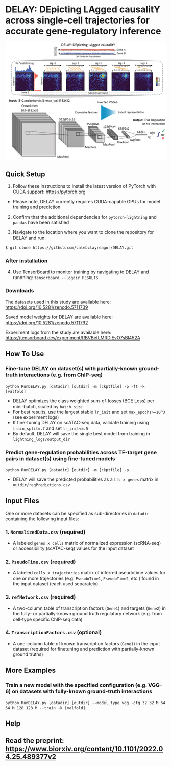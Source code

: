 # DELAY: DEpicting LAgged causalitY across single-cell trajectories for accurate gene-regulatory inference

![DELAY](DELAY.png)

## Quick Setup

1. Follow these instructions to install the latest version of PyTorch with CUDA support: https://pytorch.org

  - Please note, DELAY currently requires CUDA-capable GPUs for model training and prediction

2. Confirm that the additional dependencies for ``pytorch-lightning`` and ``pandas`` have been satisfied

3. Navigate to the location where you want to clone the repository for DELAY and run:

```
$ git clone https://github.com/calebclayreagor/DELAY.git
```

### After installation

4. Use TensorBoard to monitor training by navigating to DELAY and runnning: ``tensorboard --logdir RESULTS``

### Downloads

The datasets used in this study are available here: https://doi.org/10.5281/zenodo.5711739

Saved model weights for DELAY are available here: https://doi.org/10.5281/zenodo.5711792

Experiment logs from the study are available here: https://tensorboard.dev/experiment/RBVBetLMRDiEvO7sBl452A

## How To Use

### Fine-tune DELAY on dataset(s) with partially-known ground-truth interactions (e.g. from ChIP-seq)

```
python RunDELAY.py [datadir] [outdir] -m [ckptfile] -p -ft -k [valfold]
```

- DELAY optimizes the class weighted sum-of-losses (BCE Loss) per mini-batch, scaled by ``batch_size``
- For best results, use the largest stable ``lr_init`` and set ``max_epochs>=10^3`` (see experiment logs)
- If fine-tuning DELAY on scATAC-seq data, validate training using ``train_split=.7`` and set ``lr_init<=.5``
- By default, DELAY will save the single best model from training in ``lightning_logs/output_dir``

### Predict gene-regulation probabilities across TF-target gene pairs in dataset(s) using fine-tuned models

```
python RunDELAY.py [datadir] [outdir] -m [ckptfile] -p
```

- DELAY will save the predicted probabilities as a ``tfs x genes`` matrix in ``outdir/regPredictions.csv``

## Input Files

One or more datasets can be specified as sub-directories in ``datadir`` containing the following input files:

### 1. ``NormalizedData.csv`` (required)

- A labeled ``genes x cells`` matrix of normalized expression (scRNA-seq) or accessibility (scATAC-seq) values for the input dataset

### 2. ``PseudoTime.csv`` (required)

- A labeled ``cells x trajectories`` matrix of inferred pseudotime values for one or more trajectories (e.g. ``PseudoTime1``, ``PseudoTime2``, etc.) found in the input dataset (each used separately)

### 3. ``refNetwork.csv`` (required)

- A two-column table of transcription factors (``Gene1``) and targets (``Gene2``) in the fully- or partially-known ground truth regulatory network (e.g. from cell-type specific ChIP-seq data)

### 4. ``TranscriptionFactors.csv`` (optional)

- A one-column table of known transcription factors (``Gene1``) in the input dataset (required for finetuning and prediction with partially-known ground truths)

## More Examples

### Train a new model with the specified configuration (e.g. VGG-6) on datasets with fully-known ground-truth interactions

```
python RunDELAY.py [datadir] [outdir] --model_type vgg -cfg 32 32 M 64 64 M 128 128 M --train -k [valfold]
```

## Help


## Read the preprint: https://www.biorxiv.org/content/10.1101/2022.04.25.489377v2
